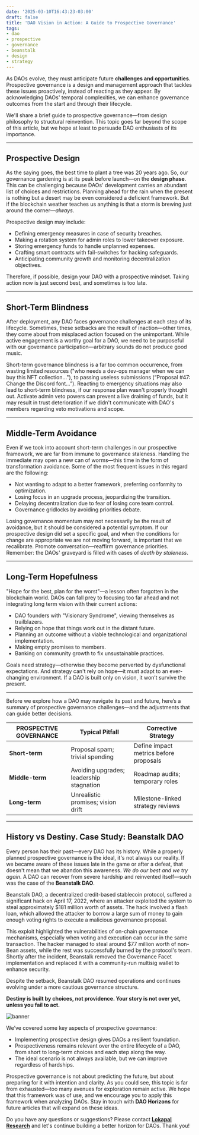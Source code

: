 ```yaml
---
date: '2025-03-10T16:43:23-03:00'
draft: false
title: 'DAO Vision in Action: A Guide to Prospective Governance'
tags:
- dao
- prospective
- governance
- beanstalk
- design
- strategy
---
```


As DAOs evolve, they must anticipate future **challenges and opportunities**. Prospective governance is a design and management approach that tackles these issues proactively, instead of reacting as they appear. By acknowledging DAOs' temporal complexities, we can enhance governance outcomes from the start and through their lifecycle.

We'll share a brief guide to prospective governance—from design philosophy to structural reinvention. This topic goes far beyond the scope of this article, but we hope at least to persuade DAO enthusiasts of its importance.

---

## Prospective Design

As the saying goes, the best time to plant a tree was 20 years ago. So, our governance gardening is at its peak before launch—on the **design phase**. This can be challenging because DAOs' development carries an abundant list of choices and restrictions. Planning ahead for the rain when the present is nothing but a desert may be even considered a deficient framework. But if the blockchain weather teaches us anything is that a storm is brewing just around the corner—*always*.

Prospective design may include: 
- Defining emergency measures in case of security breaches.
- Making a rotation system for admin roles to lower takeover exposure.
- Storing emergency funds to handle unplanned expenses.
- Crafting smart contracts with fail-switches for hacking safeguards.
- Anticipating community growth and monitoring decentralization objectives.

Therefore, if possible, design your DAO with a prospective mindset. Taking action now is just second best, and sometimes is too late.

---

## Short-Term Blindness

After deployment, any DAO faces governance challenges at each step of its lifecycle. Sometimes, these setbacks are the result of inaction—other times, they come about from misplaced action focused on the unimportant. While active engagement is a worthy goal for a DAO, we need to be purposeful with our governance participation—arbitrary sounds do not produce good music.

Short-term governance blindness is a far too common occurrence, from wasting limited resources ("who needs a dev-ops manager when we can buy this NFT collection…"), to passing useless submissions (“Proposal #47: Change the Discord font…”). Reacting to emergency situations may also lead to short-term blindness, if our response plan wasn't properly thought out. Activate admin veto powers can prevent a live draining of funds, but it may result in trust deterioration if we didn't communicate with DAO's members regarding veto motivations and scope.

---

## Middle-Term Avoidance

Even if we took into account short-term challenges in our prospective framework, we are far from immune to governance staleness. Handling the immediate may open a new can of worms—this time in the form of transformation avoidance. Some of the most frequent issues in this regard are the following:

- Not wanting to adapt to a better framework, preferring conformity to optimization. 
- Losing focus in an upgrade process, jeopardizing the transition.
- Delaying decentralization due to fear of losing core team control.
- Governance gridlocks by avoiding priorities debate.

Losing governance momentum may not necessarily be the result of avoidance, but it should be considered a potential symptom. If our prospective design did set a specific goal, and when the conditions for change are appropriate we are not moving forward, is important that we recalibrate. Promote conversation—reaffirm governance priorities. Remember: the DAOs' graveyard is filled with cases of *death by staleness*.

---

## Long-Term Hopefulness  

"Hope for the best, plan for the worst"—a lesson often forgotten in the blockchain world. DAOs can fall prey to focusing too far ahead and not integrating long term vision with their current actions:

- DAO founders with "Visionary Syndrome", viewing themselves as trailblazers.
- Relying on hope that things work out in the distant future.
- Planning an outcome without a viable technological and organizational implementation.
- Making empty promises to members.
- Banking on community growth to fix unsustainable practices.

Goals need strategy—otherwise they become perverted by dysfunctional expectations. And strategy can't rely on hope—it must adapt to an ever-changing environment. If a DAO is built only on vision, it won’t survive the present.

---

Before we explore how a DAO may navigate its past and future, here’s a summary of prospective governance challenges—and the adjustments that can guide better decisions.


| **PROSPECTIVE GOVERNANCE** | **Typical Pitfall** | **Corrective Strategy** |
|---|---|---|
| **Short-term** | Proposal spam; trivial spending | Define impact metrics before proposals |
| **Middle-term** | Avoiding upgrades; leadership stagnation | Roadmap audits; temporary roles |
| **Long-term** | Unrealistic promises; vision drift | Milestone-linked strategy reviews |

---

## History vs Destiny. Case Study: Beanstalk DAO

Every person has their past—every DAO has its history. While a properly planned prospective governance is the ideal, it's not always our reality. If we became aware of these issues late in the game or after a defeat, that doesn't mean that we abandon this awareness. *We do our best and we try again*. A DAO can recover from severe hardship and reinvented itself—such was the case of the **Beanstalk DAO**.

Beanstalk DAO, a decentralized credit-based stablecoin protocol, suffered a significant hack on April 17, 2022, where an attacker exploited the system to steal approximately $181 million worth of assets. The hack involved a flash loan, which allowed the attacker to borrow a large sum of money to gain enough voting rights to execute a malicious governance proposal.

This exploit highlighted the vulnerabilities of on-chain governance mechanisms, especially when voting and execution can occur in the same transaction. The hacker managed to steal around $77 million worth of non-Bean assets, while the rest was successfully burned by the protocol's team. Shortly after the incident, Beanstalk removed the Governance Facet implementation and replaced it with a community-run multisig wallet to enhance security.

Despite the setback, Beanstalk DAO resumed operations and continues evolving under a more cautious governance structure.

**Destiny is built by choices, not providence. Your story is not over yet, unless you fail to act.**

![banner](../../img/banner.png)

We’ve covered some key aspects of prospective governance: 
- Implementing prospective design gives DAOs a resilient foundation.
- Prospectiveness remains relevant over the entire lifecycle of a DAO, from short to long-term choices and each step along the way.
- The ideal scenario is not always available, but we can improve regardless of hardships.

Prospective governance is not about predicting the future, but about preparing for it with intention and clarity. As you could see, this topic is far from exhausted—too many avenues for exploration remain active. We hope that this framework was of use, and we encourage you to apply this framework when analyzing DAOs. Stay in touch with **DAO Horizons** for future articles that will expand on these ideas.

Do you have any questions or suggestions? Please contact [**Lokapal Research**](../../contact/) and let's continue building a better horizon for DAOs. Thank you!

